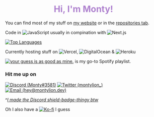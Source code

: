 <h1 align=center style="color: #ae81ce">Hi, I'm Monty!</h1>

You can find most of my stuff on [my website](https://montylion.dev/) or in the [repositories tab](https://github.com/montylion?tab=repositories).

Code in ![JavaScript](https://img.shields.io/badge/JavaScript-%23323330.svg?style=flat-square&logo=javascript&logoColor=%23F7DF1E) usually in compination with ![Next.js](https://img.shields.io/badge/Next%2Ejs-%23000000.svg?style=flat-square&logo=nextdotjs&logoColor=white)

[![Top Languages](https://github-readme-stats.vercel.app/api/top-langs/?username=montylion&theme=material-palenight&hide_border=true&custom_title=I%27m%20sorry,%20it%27s%20JavaScript)](https://github.com/montylion?tab=repositories&q=&type=&language=javascript&sort=)

Currently hosting stuff on ![Vercel](https://img.shields.io/badge/Vercel-%23000000.svg?style=flat-square&logo=vercel&logoColor=white), ![DigitalOcean](https://img.shields.io/badge/DigitalOcean-%230167ff.svg?style=flat-square&logo=digitalOcean&logoColor=white) & ![Heroku](https://img.shields.io/badge/Heroku-%23430098.svg?style=flat-square&logo=heroku&logoColor=white)

[![your guess is as good as mine.](https://img.shields.io/badge/your%20guess%20is%20as%20good%20as%20mine.-1db954?style=flat-square&logo=spotify&logoColor=white)](https://open.spotify.com/playlist/5rx5PZoWqEeaoivwz350Ki?si=42f3ec6e4098402f) is my go-to Spotify playlist.

### Hit me up on
[![Discord (Monty#3581)](https://discord-md-badge.vercel.app/api/shield/406125028065804289?style=flat-square)](https://github.com/montylion/discord-md-badge)
[![Twitter (montylion_)](https://img.shields.io/badge/montylion__-%231DA1F2.svg?style=flat-square&logo=Twitter&logoColor=white)](https://twitter.com/montylion_)
[![Email (hey@montylion.dev)](https://img.shields.io/badge/hey@montylion.dev-737ABF?style=flat-square&logo=gmail&logoColor=white)](mailto:hey@montylion.dev)

^[*I made the Discord shield-badge-thingy btw*](https://github.com/montylion/discord-md-badge)

Oh I also have a [![Ko-fi](https://img.shields.io/badge/Ko--fi-F16061?style=flat-square&logo=ko-fi&logoColor=white)](https://ko-fi.com/montylion) I guess
